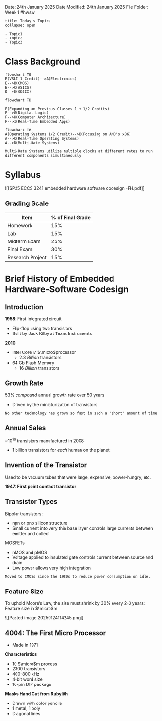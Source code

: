Date: 24th January 2025
Date Modified: 24th January 2025
File Folder: Week 1
#hwsw

```ad-abstract
title: Today's Topics
collapse: open

- Topic1
- Topic2
- Topic3

```

# Class Background

```mermaid
flowchart TB
E(VSLI 1 Credit)-->A(Electronics)
E-->B(CMOS)
E-->C(ASICS)
E-->D(GDSII)
```

```mermaid
flowchart TD

F(Expanding on Previous Classes 1 + 1/2 Credits)
F-->G(Digital Logic)
F-->H(Computer Architecture)
F-->I(Real-Time Embedded Apps)
```
```mermaid
flowchart TB
A(Operating Systems 1/2 Credit)-->B(Focusing on AMD's x86)
A-->C(Real-Time Operating Systems)
A-->D(Multi-Rate Systems)
```

```ad-note
Multi-Rate Systems utilize multiple clocks at different rates to run different components simultaneously
```

# Syllabus

![[SP25 ECCS 3241 embedded hardware software codesign -FH.pdf]]

## Grading Scale


| Item             | % of Final Grade |
| ---------------- | ---------------- |
| Homework         | 15%              |
| Lab              | 15%              |
| Midterm Exam     | 25%              |
| Final Exam       | 30%              |
| Research Project | 15%              |

# Brief History of Embedded Hardware-Software Codesign

## Introduction

**1958**: First integrated circuit
- Flip-flop using two transistors
- Built by Jack Kilby at Texas Instruments

**2010**:
- Intel Core i7 $\micro$processor
	- 2.3 *Billion* transistors
-  64 Gb Flash Memory
	- 16 *Billion* transistors

## Growth Rate

53% *compound* annual growth rate over 50 years
- Driven by the miniaturization of transistors

```ad-note
No other technology has grown so fast in such a "short" amount of time
```

## Annual Sales

~$10^{19}$ transistors manufactured in 2008
- 1 billion transistors for *each* human on the planet

## Invention of the Transistor

Used to be vacuum tubes that were large, expensive, power-hungry, etc.

**1947: First point contact transistor**

## Transistor Types

Bipolar transistors:
- npn or pnp silicon structure
- Small current into very thin base layer controls large currents between emitter and collect

MOSFETs
- nMOS and pMOS
- Voltage applied to insulated gate controls current between source and drain
- Low power allows very high integration

```ad-note
Moved to CMOSs since the 1980s to reduce power consumption on idle.
```

## Feature Size

To uphold Moore’s Law, the size must shrink by 30% every 2-3 years: Feature size in $\micro$m

![[Pasted image 20250124114245.png]]

## 4004: The First Micro Processor

- Made in 1971

**Characteristics**
- 10 $\micro$m process
- 2300 transistors
- 400-800 kHz
- 4-bit word size
- 16-pin DIP package

**Masks Hand Cut from Rubylith**
- Drawn with color pencils
- 1 metal, 1 poly
- Diagonal lines












